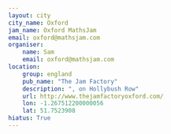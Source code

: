 ```yaml
---
layout: city                                           
city_name: Oxford                                                               
jam_name: Oxford MathsJam
email: oxford@mathsjam.com
organiser:
    name: Sam
    email: oxford@mathsjam.com
location:
    group: england
    pub_name: "The Jam Factory"
    description: ", on Hollybush Row"
    url: http://www.thejamfactoryoxford.com/
    lon: -1.267512200000056
    lat: 51.7523908
hiatus: True
---
```

